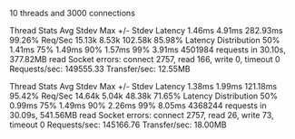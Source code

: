 10 threads and 3000 connections


  Thread Stats   Avg      Stdev     Max   +/- Stdev
    Latency     1.46ms    4.91ms 282.93ms   99.26%
    Req/Sec    15.13k     8.53k  102.58k    85.98%
  Latency Distribution
     50%    1.41ms
     75%    1.49ms
     90%    1.57ms
     99%    3.91ms
  4501984 requests in 30.10s, 377.82MB read
  Socket errors: connect 2757, read 166, write 0, timeout 0
Requests/sec: 149555.33
Transfer/sec:     12.55MB



 Thread Stats   Avg      Stdev     Max   +/- Stdev
    Latency     1.38ms    1.99ms 121.18ms   95.42%
    Req/Sec    14.64k     5.04k   48.38k    71.65%
  Latency Distribution
     50%    0.99ms
     75%    1.49ms
     90%    2.26ms
     99%    8.05ms
  4368244 requests in 30.09s, 541.56MB read
  Socket errors: connect 2757, read 26, write 73, timeout 0
Requests/sec: 145166.76
Transfer/sec:     18.00MB
